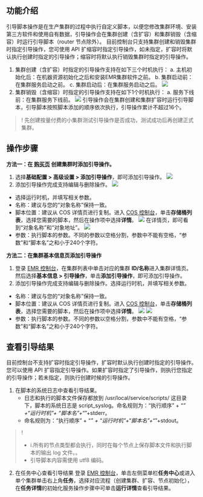 ## 功能介绍
引导脚本操作是在生产集群的过程中执行自定义脚本，以便您修改集群环境、安装第三方软件和使用自有数据，引导操作会在集群创建（含扩容）和集群销毁（含缩容）时运行引导脚本（router 节点除外）。
目前控制台只支持集群创建和销毁集群时指定引导操作，您可使用 API 扩缩容时指定引导操作，如未指定，扩容时将默认执行创建时指定的引导操作；缩容时将默认执行销毁集群时指定的引导操作。
1. 集群创建（含扩容）时指定的引导操作支持在如下三个时机执行：
	a. 主机初始化后：在机器资源初始化之后和安装EMR集群软件之前。
	b. 集群启动前：在集群服务启动之前。
	c. 集群启动后：在集群服务启动之后。
![](https://qcloudimg.tencent-cloud.cn/raw/473451cec873ce9b1c5f4dee78874a50.png)
2. 集群销毁（含缩容）时指定的引导操作支持在如下1个时机执行：
	a. 服务下线前：在集群服务下线前。
![](https://qcloudimg.tencent-cloud.cn/raw/18422889eacab79dbc5af992c5a743cc.png)
引导操作会在集群创建和集群扩容时运行引导脚本，引导脚本按照脚本添加的顺序依次执行，引导操作累计不超过16个。

>! 先创建按量付费的小集群测试引导操作是否成功，测试成功后再创建正式集群。


## 操作步骤
**方法一：在 [购买页](https://buy.cloud.tencent.com/emr) 创建集群时添加引导操作。**
1. 选择**基础配置 > 高级设置 > 添加引导操作**，即可添加引导操作。
![](https://qcloudimg.tencent-cloud.cn/raw/b4f88fcf018eec6090273f67931cabd4.png)
2. 添加引导操作完成支持编辑与删除操作。
![](https://qcloudimg.tencent-cloud.cn/raw/b1bef37d3ce15d28b891ac99f66f3251.png)
 - 选择运行时机，并填写相关参数。
 - 名称：建议与您的“对象名称”保持一致。
 - 脚本位置：建议从 COS 详情页进行复制。进入 [COS 控制台](https://console.cloud.tencent.com/cos5)，单击**存储桶列表**，选择您需要的脚本，然后在操作项中选择**详情**。
![](https://qcloudimg.tencent-cloud.cn/raw/6153275ce039c5449c9cfd532e1b7f11.png)
在详情页，即可看到“对象名称”和“对象地址”。
![](https://qcloudimg.tencent-cloud.cn/raw/c8c6b3cb815c24273e869fc7f44cb04a.png)
 - 参数：执行脚本的参数。不同的参数以空格分割，参数中不能有空格，“参数”和“脚本名”之和小于240个字符。

**方法二：在集群基本信息页添加引导操作**
1. 登录 [EMR 控制台](https://console.cloud.tencent.com/emr)，在集群列表中单击对应的集群 **ID/名称**进入集群详情页。然后选择**基本信息 > 引导操作**，单击**添加引导操作**，即可添加引导操作。
2. 添加引导操作完成支持编辑与删除操作。选择运行时机，并填写相关参数。
 - 名称：建议与您的“对象名称”保持一致。
 - 脚本位置：建议从 COS 详情页进行复制。进入 [COS 控制台](https://console.cloud.tencent.com/cos5)，单击**存储桶列表**，选择您需要的脚本，然后在操作项中选择**详情**。
![](https://qcloudimg.tencent-cloud.cn/raw/131e50601131c2f367ecc2d93a277632.png)
![](https://qcloudimg.tencent-cloud.cn/raw/6842d450d9c1fd5c3d3fb38ad7693fd8.png)
 - 参数：执行脚本的参数。不同的参数以空格分割，参数中不能有空格，“参数”和“脚本名”之和小于240个字符。

## 查看引导结果
目前控制台不支持扩容时指定引导操作，扩容时默认执行创建时指定的引导操作。您可以使用 API 扩容指定引导操作。如果扩容时指定了引导操作，则执行您指定的引导操作；若未指定，则执行创建时候的引导操作。
1. 在脚本的系统日志中查看引导结果。
	- 日志和执行的脚本文件保存都放到 /usr/local/service/scripts/ 这目录下，脚本的系统日志是 script_syslog。命名规则为：“执行顺序” + “_” +“运行时机”+ “脚本名”+“_”+stderr。
	- 命名规则为：“执行顺序” + “_” + “运行时机”+“脚本名”+“_”+stdout。
>! 
>- i.所有的节点类型都会执行，同时在每个节点上保存脚本文件和执行脚本的输出 log 文件。。
>- 引导脚本内容需使用 utf8 编码。

2. 在任务中心查看引导结果
登录 [EMR 控制台](https://console.cloud.tencent.com/emr)，单击左侧菜单栏**任务中心**或进入单个集群单击右上角**任务**，选择对应流程（创建集群、扩容、节点初始化），在**任务详情**的初始化服务操作步骤中可单击**运行详情**查看引导结果。
